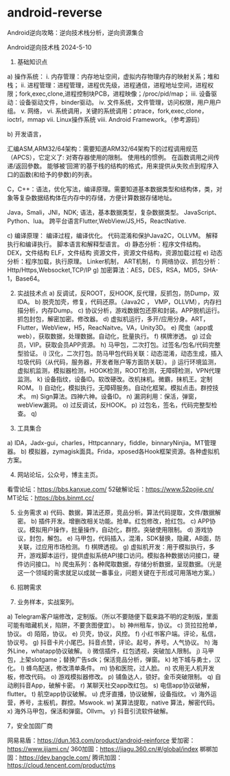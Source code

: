 # android-reverse
Android逆向攻略：逆向技术栈分析，逆向资源集合

Android逆向技术栈
2024-5-10
1.	基础知识点

a)	操作系统：
i.	内存管理：内存地址空间，虚拟内存物理内存的映射关系；堆和栈；
ii.	进程管理：进程管理，进程优先级，进程通信，进程地址空间，进程权限；fork,exec,clone,进程控制块PCB，进程映像；/proc/pid/map；
iii.	设备驱动：设备驱动文件，binder驱动。
iv.	文件系统，文件管理，访问权限，用户用户组。
v.	网络，
vi.	系统调用，关键的系统调用：ptrace，fork,exec,clone，ioctrl，mmap
vii.	Linux操作系统
viii.	Android Framework。（参考源码）

b)	开发语言，

汇编ASM,ARM32/64架构：需要知道ARM32/64架构下的过程调用规范（APCS），它定义了:
对寄存器使用的限制。
使用栈的惯例。
在函数调用之间传递/返回參数。
能够被‘回溯’的基于栈的结构的格式，用来提供从失败点到程序入口的函数(和给予的參数)的列表。

C，C++：语法，优化写法，编译原理。需要知道基本数据类型和结构体，类，对象等复杂数据结构体在内存中的存储，方便计算数据存储地址。

Java，Smali，JNI，NDK; 语法，基本数据类型，复杂数据类型。
JavaScript、Python、lua。
跨平台语言Flutter,WebView/JS,H5，ReactNative. 

c)	编译原理：
编译过程，编译优化。
代码混淆和保护Java2C，OLLVM。
解释执行和编译执行。
脚本语言和解释型语言。
d)	静态分析：程序文件结构。
DEX，文件结构
ELF，文件结构
资源文件，资源文件结构，资源加载过程
e)	动态分析：程序加载，执行原理。
Linker机制，
ART机制，
f)	网络协议、抓包分析：Http/Https,Websocket,TCP/IP
g)	加密算法：AES，DES，RSA，MD5，SHA-1，Base64。

2.	实战技术点
a)	反调试，反ROOT，反HOOK, 反代理，反抓包，防Dump，双IDA。
b)	脱壳加壳，修复，代码还原。（Java2C ， VMP，OLLVM），内存扫描分析，内存Dump。
c)	协议分析，游戏数据包还原和封装。APP脱机运行。抓包封包，解密加密。修改器。
d)	虚拟机运行，多开/应用分身。ART，Flutter，WebView，H5，ReacNaitve。VA，Unity3D。
e)	爬虫（app或web），获取数据，处理数据。自动化，批量执行。
f)	棋牌渗透。
g)	过会员，VIP。获取会员APP资源。
h)	马甲包，二次打包。过签名/包名/代码完整型验证。
i)	汉化，二次打包。防马甲包代码关联：动态混淆，动态生成，插入垃圾代码（从代码，服务器，开发者账户等方面防关联）。
j)	运行环境监测，虚拟机监测，模拟器检测，HOOK检测，ROOT检测，无障碍检测，VPN代理监测。
k)	设备指纹，设备ID。软改硬改。改机抹机。微霸，抹机王。定制ROM。
l)	自动化，模拟执行。无障碍服务。自动化框架。模拟点击。群控技术。
m)	Sign算法。四神六神。设备ID。
n)	漏洞利用：保活，弹窗，webView漏洞。
o)	过反调试，反HOOK。
p)	过包名，签名，代码完整型检查。
q)	

3.	工具集合

a)	IDA，Jadx-gui，charles，Httpcannary，fiddle，binnaryNinjia。MT管理器。
b)	模拟器，zymagisk面具。Frida，xposed各Hook框架资源。各种虚拟机方案。

4.	网站论坛，公众号，博主主页。

看雪论坛：https://bbs.kanxue.com/
52破解论坛：https://www.52pojie.cn/
MT论坛：https://bbs.binmt.cc/


5.	业务需求
a)	代码、数据，算法还原，竞品分析。算法代码提取，文件/数据解密。
b)	插件开发。增删改相关功能。抢单。红包修改，抢红包。
c)	APP协议。模拟用户操作，批量操作，自动化，群控。突破使用限制。
d)	游戏协议，封包，解包。
e)	马甲包，代码插入，混淆，SDK替换，隐藏，AB面，防关联，过应用市场检测。
f)	棋牌透视。
g)	虚拟机开发：用于模拟执行，多开，游戏脚本运行，提供虚拟系统API接口访问。模拟各种数据访问接口，硬件访问接口。
h)	爬虫系列：各种爬取数据，存储分析数据，呈现数据。（光是这一个领域的需求就足以成就一番事业，问题关键在于形成可用落地方案。）

6.	招聘需求

7.	业务样本，实战案列。

a)	Telegram客户端修改，定制版。（所以不要随便下载来路不明的定制版，里面可能有暗藏机关，陷阱，不要贪图便宜）。
b)	神州租车，协议。
c)	货拉拉抢单，协议。
d)	陌陌，协议。
e)	贝壳，协议，风控。
f)	小红书客户端。评论，私信，协议号。
g)	抖音卡片小尾巴。抖音点赞，评论。起号，养号。人气协议。
h)	海外Line，whatapp协议破解。
i)	微信插件，红包透视，突破加人限制。
j)	马甲包，上架slotgame；替换广告sdk；保活竞品分析，弹窗。
k)	地下城与勇士，汉化。
l)	蜂鸟配送，修改清单条件。
m)	协和医院，过人脸。
n)	农用无人机开发板，修改代码。
o)	游戏模拟器修改。
p)	铺鱼达人，锁好。金币突破限制。
q)	自动刷抖音App，破解卡密。
r)	某聊天社交app改红包。
s)	电信app协议破解，flutter。
t)	航空app协议破解。
u)	虎牙直播，协议破解，设备指纹。
v)	海外运营，养号，主板机，群控。Mswook.
w)	某算法提取，native 算法，解密代码。
x)	海外马甲包，保活和弹窗。Ollvm。
y)	抖音引流软件破解。

7，安全加固厂商

网易易盾：https://dun.163.com/product/android-reinforce
爱加密：https://www.ijiami.cn/
360加固：https://jiagu.360.cn/#/global/index
梆梆加固：https://dev.bangcle.com/
腾讯加固：https://cloud.tencent.com/product/ms

